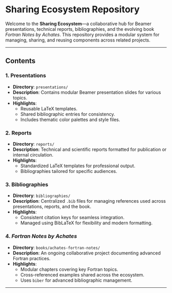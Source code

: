 # Sharing Ecosystem Repository

Welcome to the **Sharing Ecosystem**—a collaborative hub for Beamer presentations, technical reports, bibliographies, and the evolving book *Fortran Notes by Achates*. This repository provides a modular system for managing, sharing, and reusing components across related projects.

---

## Contents

### 1. Presentations
- **Directory**: `presentations/`
- **Description**: Contains modular Beamer presentation slides for various topics.
- **Highlights**:
  - Reusable LaTeX templates.
  - Shared bibliographic entries for consistency.
  - Includes thematic color palettes and style files.

### 2. Reports
- **Directory**: `reports/`
- **Description**: Technical and scientific reports formatted for publication or internal circulation.
- **Highlights**:
  - Standardized LaTeX templates for professional output.
  - Bibliographies tailored for specific audiences.

### 3. Bibliographies
- **Directory**: `bibliographies/`
- **Description**: Centralized `.bib` files for managing references used across presentations, reports, and the book.
- **Highlights**:
  - Consistent citation keys for seamless integration.
  - Managed using BibLaTeX for flexibility and modern formatting.

### 4. *Fortran Notes by Achates*
- **Directory**: `books/achates-fortran-notes/`
- **Description**: An ongoing collaborative project documenting advanced Fortran practices.
- **Highlights**:
  - Modular chapters covering key Fortran topics.
  - Cross-referenced examples shared across the ecosystem.
  - Uses `biber` for advanced bibliographic management.

---
